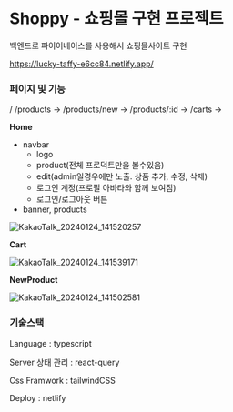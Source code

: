 # Shoppy - 쇼핑몰 구현 프로젝트

백엔드로 파이어베이스를 사용해서 쇼핑몰사이트 구현 

https://lucky-taffy-e6cc84.netlify.app/

### 페이지 및 기능

<App/>
/<Home>
/products -> <AllProducts>
/products/new -> <NewProduct>
/products/:id -> <ProductDetail>
/carts -> <MyCart>

**Home**

- navbar
    - logo
    - product(전체 프로덕트만을 볼수있음)
    - edit(admin일경우에만 노출. 상품 추가, 수정, 삭제)
    - 로그인 계정(프로필 아바타와 함께 보여짐)
    - 로그인/로그아웃 버튼
- banner, products

![KakaoTalk_20240124_141520257](https://github.com/hyeonkyeong31/Shoppy/assets/78129949/9033b662-283d-46b1-b507-2cf285189888)

**Cart**

![KakaoTalk_20240124_141539171](https://github.com/hyeonkyeong31/Shoppy/assets/78129949/9224915e-a264-462a-b1c4-3875440ac546)

**NewProduct**

![KakaoTalk_20240124_141502581](https://github.com/hyeonkyeong31/Shoppy/assets/78129949/bebe8d75-43a8-434c-b161-90e81ecc16df)


### 기술스택

Language : typescript

Server 상태 관리 : react-query

Css Framwork : tailwindCSS

Deploy : netlify
